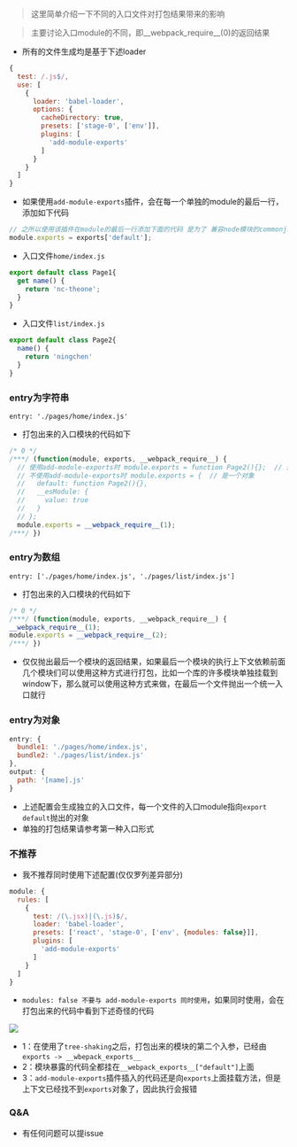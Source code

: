 
> 这里简单介绍一下不同的入口文件对打包结果带来的影响

> 主要讨论入口module的不同，即__webpack_require__(0)的返回结果

- 所有的文件生成均是基于下述loader

```javascript
{
  test: /.js$/,
  use: [
    {
      loader: 'babel-loader',
      options: {
        cacheDirectory: true,
        presets: ['stage-0', ['env']],
        plugins: [
          'add-module-exports'
        ]
      }
    }
  ]
}
```

- 如果使用`add-module-exports`插件，会在每一个单独的module的最后一行，添加如下代码

```javascript
// 之所以使用该插件在module的最后一行添加下面的代码 是为了 兼容node模块的commonjs规范
module.exports = exports['default'];
```

- 入口文件`home/index.js`

```jsx
export default class Page1{
  get name() {
    return 'nc-theone';
  }
}
```

- 入口文件`list/index.js`

```jsx
export default class Page2{
  name() {
    return 'ningchen'
  }
}
```

### entry为字符串

```
entry: './pages/home/index.js'
```

- 打包出来的入口模块的代码如下

```javascript
/* 0 */
/***/ (function(module, exports, __webpack_require__) {
  // 使用add-module-exports时 module.exports = function Page2(){};  // 是一个函数
  // 不使用add-module-exports时 module.exports = {  // 是一个对象
  //   default: function Page2(){},
  //   __esModule: {
  //     value: true
  //   }
  // };
  module.exports = __webpack_require__(1);
/***/ })
```


### entry为数组

```
entry: ['./pages/home/index.js', './pages/list/index.js']
```

- 打包出来的入口模块的代码如下

```javascript
/* 0 */
/***/ (function(module, exports, __webpack_require__) {
__webpack_require__(1);
module.exports = __webpack_require__(2);
/***/ })
```
- 仅仅抛出最后一个模块的返回结果，如果最后一个模块的执行上下文依赖前面几个模块们可以使用这种方式进行打包，比如一个库的许多模块单独挂载到window下，那么就可以使用这种方式来做，在最后一个文件抛出一个统一入口就行

### entry为对象

```javascript
entry: {
  bundle1: './pages/home/index.js',
  bundle2: './pages/list/index.js'
},
output: {
  path: '[name].js'
}
```

- 上述配置会生成独立的入口文件，每一个文件的入口module指向`export default`抛出的对象
- 单独的打包结果请参考第一种入口形式

### 不推荐

- 我不推荐同时使用下述配置(仅仅罗列差异部分)

```javascript
module: {
  rules: [
    {
      test: /(\.jsx)|(\.js)$/,
      loader: 'babel-loader',
      presets: ['react', 'stage-0', ['env', {modules: false}]],
      plugins: [
        'add-module-exports'
      ]
    }
  ]
}
```

- `modules: false 不要与 add-module-exports 同时使用`，如果同时使用，会在打包出来的代码中看到下述奇怪的代码

![](https://img.alicdn.com/tfs/TB1M0p0lb_I8KJjy1XaXXbsxpXa-2134-1294.png)

- 1：在使用了`tree-shaking`之后，打包出来的模块的第二个入参，已经由`exports -> __wbepack_exports__`
- 2：模块暴露的代码全都挂在`__webpack_exports__["default"]`上面
- 3：`add-module-exports`插件插入的代码还是向`exports`上面挂载方法，但是上下文已经找不到`exports`对象了，因此执行会报错

### Q&A

- 有任何问题可以提issue
